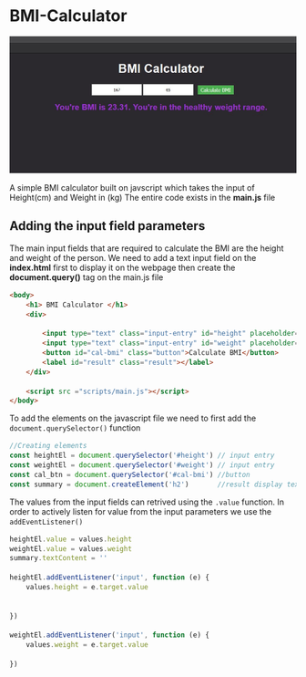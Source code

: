 # BMI-Calculator

<img src="styles/cover.jpg">

 A simple BMI calculator built on javscript which takes the input of Height(cm) and Weight in (kg)
 The entire code exists in the **main.js** file 

## Adding the input field parameters
The main input fields that are required to calculate the BMI are the height and weight of the person.
We need to add a text input field on the **index.html** first to display it on the webpage then create the
**document.query()** tag on the main.js file

```html
<body>
    <h1> BMI Calculator </h1>
    <div>

        <input type="text" class="input-entry" id="height" placeholder="Enter your Height (cm)" name="text">
        <input type="text" class="input-entry" id="weight" placeholder="Enter your weight (kg)" name="text">
        <button id="cal-bmi" class="button">Calculate BMI</button>
        <label id="result" class="result"></label>
    </div>

    <script src ="scripts/main.js"></script>
</body>
```
To add the elements on the javascript file we need to first add the `document.querySelector()` function 

```javascript 
//Creating elements
const heightEl = document.querySelector('#height') // input entry
const weightEl = document.querySelector('#weight') // input entry
const cal_btn = document.querySelector('#cal-bmi') //button
const summary = document.createElement('h2')       //result display text
```
The values from the input fields can retrived using the `.value` function. In order to actively listen for value from the input parameters we use the `addEventListener()` 

```javascript
heightEl.value = values.height
weightEl.value = values.weight
summary.textContent = ''

heightEl.addEventListener('input', function (e) {
    values.height = e.target.value

    
})

weightEl.addEventListener('input', function (e) {
    values.weight = e.target.value

})
```


